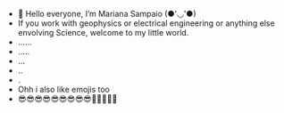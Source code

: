 - 👋 Hello everyone, I’m Mariana Sampaio (●'◡'●)
- If you work with geophysics or electrical engineering or anything else envolving Science, welcome to my little world.
- ......
- .....
- ...
- ..
- .
- Ohh i also like emojis too
- 😎😎😎😎😎😎😎😎😎🦉🦉🦉🦉🦉


<!---
samppaiomari/samppaiomari is a ✨ special ✨ repository because its `README.md` (this file) appears on your GitHub profile.
You can click the Preview link to take a look at your changes.
--->
